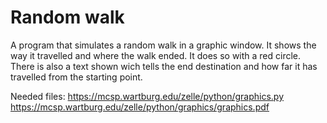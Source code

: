 # Random walk

A program that simulates a random walk in a graphic window. It shows the way it travelled and
where the walk ended. It does so with a red circle. There is also a text shown wich tells the
end destination and how far it has travelled from the starting point. 


Needed files: 
https://mcsp.wartburg.edu/zelle/python/graphics.py
https://mcsp.wartburg.edu/zelle/python/graphics/graphics.pdf
